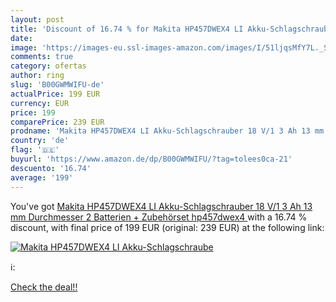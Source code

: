 ```yaml
---
layout: post
title: 'Discount of 16.74 % for Makita HP457DWEX4 LI Akku-Schlagschraube'
date: 
image: 'https://images-eu.ssl-images-amazon.com/images/I/51ljqsMfY7L._SL200_.jpg'
comments: true
category: ofertas
author: ring
slug: 'B00GWMWIFU-de'
actualPrice: 199 EUR
currency: EUR
price: 199
comparePrice: 239 EUR
prodname: 'Makita HP457DWEX4 LI Akku-Schlagschrauber 18 V/1 3 Ah 13 mm Durchmesser  2 Batterien + Zubehörset hp457dwex4 '
country: 'de'
flag: '🇩🇪'
buyurl: 'https://www.amazon.de/dp/B00GWMWIFU/?tag=tolees0ca-21'
descuento: '16.74'
average: '199'
---
```


You've got [Makita HP457DWEX4 LI Akku-Schlagschrauber 18 V/1 3 Ah 13 mm Durchmesser  2 Batterien + Zubehörset hp457dwex4 ](https://www.amazon.de/dp/B00GWMWIFU/?tag=tolees0ca-21) with a  16.74 % discount, with final price of 199 EUR (original: 239 EUR) at the following link:

[![Makita HP457DWEX4 LI Akku-Schlagschraube](https://images-eu.ssl-images-amazon.com/images/I/51ljqsMfY7L._SL200_.jpg)](https://www.amazon.de/dp/B00GWMWIFU/?tag=tolees0ca-21)

ℹ️:


[Check the deal!!](https://www.amazon.de/dp/B00GWMWIFU/?tag=tolees0ca-21)
